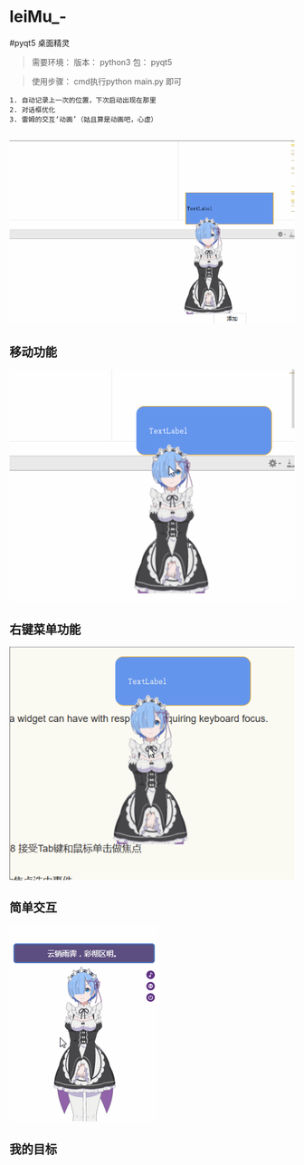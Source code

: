 # leiMu_-
#pyqt5 桌面精灵
>需要环境：
>版本：
python3
>包：
pyqt5

> 使用步骤：
cmd执行python main.py 即可
```
1. 自动记录上一次的位置，下次启动出现在那里
2. 对话框优化
3. 雷姆的交互‘动画’（姑且算是动画吧，心虚）


```
![移动功能](https://github.com/frankcreating/leiMu_-/blob/master/gif/move.gif)
</br>
## 移动功能
![右键菜单功能](https://github.com/frankcreating/leiMu_-/blob/master/gif/btn.gif)
</br>
## 右键菜单功能
![简单交互](https://github.com/frankcreating/leiMu_-/blob/master/gif/focus.gif)
</br>
## 简单交互
![我的目标](https://github.com/frankcreating/leiMu_-/blob/master/gif/test.gif)
## 我的目标
</br>
